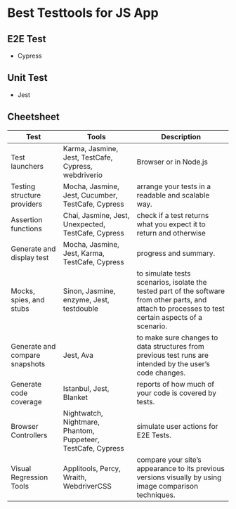 # Best Testtools for JS App

## E2E Test

* Cypress

## Unit Test

* Jest

## Cheetsheet
|Test|Tools|Description|
|----|-----|-----------|
| Test launchers | Karma, Jasmine, Jest, TestCafe, Cypress, webdriverio | Browser or in Node.js |
| Testing structure providers | Mocha, Jasmine, Jest, Cucumber, TestCafe, Cypress | arrange your tests in a readable and scalable way. |
| Assertion functions | Chai, Jasmine, Jest, Unexpected, TestCafe, Cypress | check if a test returns what you expect it to return and otherwise |
| Generate and display test | Mocha, Jasmine, Jest, Karma, TestCafe, Cypress | progress and summary. |
| Mocks, spies, and stubs | Sinon, Jasmine, enzyme, Jest, testdouble | to simulate tests scenarios, isolate the tested part of the software from other parts, and attach to processes to test certain aspects of a scenario. |
| Generate and compare snapshots | Jest, Ava | to make sure changes to data structures from previous test runs are intended by the user’s code changes. |
| Generate code coverage | Istanbul, Jest, Blanket | reports of how much of your code is covered by tests. |
| Browser Controllers | Nightwatch, Nightmare, Phantom, Puppeteer, TestCafe, Cypress | simulate user actions for E2E Tests. |
| Visual Regression Tools | Applitools, Percy, Wraith, WebdriverCSS | compare your site’s appearance to its previous versions visually by using image comparison techniques. |